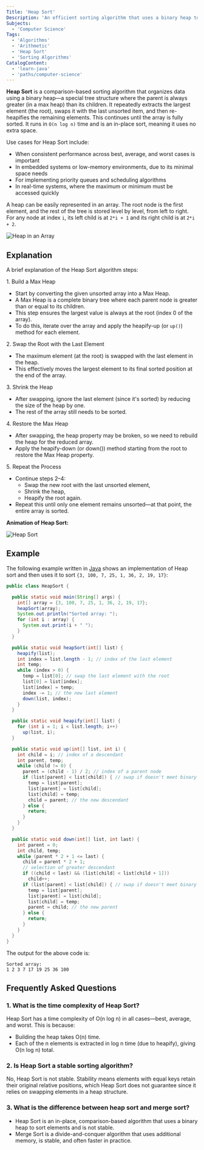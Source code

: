 ```yaml
---
Title: 'Heap Sort'
Description: 'An efficient sorting algorithm that uses a binary heap to sort elements in O(n log n) time.'
Subjects:
  - 'Computer Science'
Tags:
  - 'Algorithms'
  - 'Arithmetic'
  - 'Heap Sort'
  - 'Sorting Algorithms'
CatalogContent:
  - 'learn-java'
  - 'paths/computer-science'
---
```


**Heap Sort** is a comparison-based sorting algorithm that organizes data using a binary heap—a special tree structure where the parent is always greater (in a max heap) than its children. It repeatedly extracts the largest element (the root), swaps it with the last unsorted item, and then re-heapifies the remaining elements. This continues until the array is fully sorted. It runs in `O(n log n)` time and is an in-place sort, meaning it uses no extra space.

Use cases for Heap Sort include:

- When consistent performance across best, average, and worst cases is important
- In embedded systems or low-memory environments, due to its minimal space needs
- For implementing priority queues and scheduling algorithms
- In real-time systems, where the maximum or minimum must be accessed quickly

A heap can be easily represented in an array. The root node is the first element, and the rest of the tree is stored level by level, from left to right. For any node at index `i`, its left child is at `2*i + 1` and its right child is at `2*i + 2`.

![Heap in an Array](https://raw.githubusercontent.com/Codecademy/docs/main/media/heap_in_array.jpg)

## Explanation

A brief explanation of the Heap Sort algorithm steps:

1\. Build a Max Heap

- Start by converting the given unsorted array into a Max Heap.
- A Max Heap is a complete binary tree where each parent node is greater than or equal to its children.
- This step ensures the largest value is always at the root (index 0 of the array).
- To do this, iterate over the array and apply the heapify-up (or `up()`) method for each element.

2\. Swap the Root with the Last Element

- The maximum element (at the root) is swapped with the last element in the heap.
- This effectively moves the largest element to its final sorted position at the end of the array.

3\. Shrink the Heap

- After swapping, ignore the last element (since it's sorted) by reducing the size of the heap by one.
- The rest of the array still needs to be sorted.

4\. Restore the Max Heap

- After swapping, the heap property may be broken, so we need to rebuild the heap for the reduced array.
- Apply the heapify-down (or down()) method starting from the root to restore the Max Heap property.

5\. Repeat the Process

- Continue steps 2–4:
  - Swap the new root with the last unsorted element,
  - Shrink the heap,
  - Heapify the root again.
- Repeat this until only one element remains unsorted—at that point, the entire array is sorted.

**Animation of Heap Sort:**

![Heap Sort](https://raw.githubusercontent.com/Codecademy/docs/main/media/heap_sort_animation.gif)

## Example

The following example written in [Java](https://www.codecademy.com/learn/learn-java) shows an implementation of Heap sort and then uses it to sort `{3, 100, 7, 25, 1, 36, 2, 19, 17}`:

```java
public class HeapSort {

  public static void main(String[] args) {
    int[] array = {3, 100, 7, 25, 1, 36, 2, 19, 17};
    heapSort(array);
    System.out.println("Sorted array: ");
    for (int i : array) {
      System.out.print(i + " ");
    }
  }

  public static void heapSort(int[] list) {
    heapify(list);
    int index = list.length - 1; // index of the last element
    int temp;
    while (index > 0) {
      temp = list[0]; // swap the last element with the root
      list[0] = list[index];
      list[index] = temp;
      index -= 1; // the new last element
      down(list, index);
    }
  }

  public static void heapify(int[] list) {
    for (int i = 1; i < list.length; i++)
      up(list, i);
  }

  public static void up(int[] list, int i) {
    int child = i; // index of a descendant
    int parent, temp;
    while (child != 0) {
      parent = (child - 1) / 2; // index of a parent node
      if (list[parent] < list[child]) { // swap if doesn't meet binary heap properties
        temp = list[parent];
        list[parent] = list[child];
        list[child] = temp;
        child = parent; // the new descendant
      } else {
        return;
      }
    }
  }

  public static void down(int[] list, int last) {
    int parent = 0;
    int child, temp;
    while (parent * 2 + 1 <= last) {
      child = parent * 2 + 1;
      // selection of greater descendant
      if ((child < last) && (list[child] < list[child + 1]))
        child++;
      if (list[parent] < list[child]) { // swap if doesn't meet binary heap properties
        temp = list[parent];
        list[parent] = list[child];
        list[child] = temp;
        parent = child; // the new parent
      } else {
        return;
      }
    }
  }
}
```

The output for the above code is:

```shell
Sorted array:
1 2 3 7 17 19 25 36 100
```

## Frequently Asked Questions

### 1. What is the time complexity of Heap Sort?

Heap Sort has a time complexity of O(n log n) in all cases—best, average, and worst. This is because:

- Building the heap takes O(n) time.
- Each of the n elements is extracted in log n time (due to heapify), giving O(n log n) total.

### 2. Is Heap Sort a stable sorting algorithm?

No, Heap Sort is not stable. Stability means elements with equal keys retain their original relative positions, which Heap Sort does not guarantee since it relies on swapping elements in a heap structure.

### 3. What is the difference between heap sort and merge sort?

- Heap Sort is an in-place, comparison-based algorithm that uses a binary heap to sort elements and is not stable.
- Merge Sort is a divide-and-conquer algorithm that uses additional memory, is stable, and often faster in practice.
